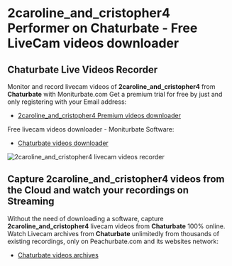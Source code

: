 # 2caroline_and_cristopher4 Performer on Chaturbate - Free LiveCam videos downloader

## Chaturbate Live Videos Recorder

Monitor and record livecam videos of **2caroline_and_cristopher4** from **Chaturbate** with Moniturbate.com
Get a premium trial for free by just and only registering with your Email address:
* [2caroline_and_cristopher4 Premium videos downloader](https://moniturbate.com/request-demo-licence-key.html)

Free livecam videos downloader - Moniturbate Software:
* [Chaturbate videos downloader](https://moniturbate.com/moniturbate-download-software.html)

![2caroline_and_cristopher4 livecam videos recorder](https://peachurnet.com/templates/moniturbate-software.png)


## Capture 2caroline_and_cristopher4 videos from the Cloud and watch your recordings on Streaming

Without the need of downloading a software, capture **2caroline_and_cristopher4** livecam videos from **Chaturbate** 100% online.
Watch Livecam archives from **Chaturbate** unlimitedly from thousands of existing recordings, only on Peachurbate.com and its websites network:
* [Chaturbate videos archives](https://peachurnet.com/)